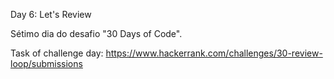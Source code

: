 Day 6: Let's Review

Sétimo dia do desafio "30 Days of Code".

Task of challenge day:
https://www.hackerrank.com/challenges/30-review-loop/submissions
